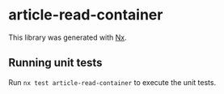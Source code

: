 # article-read-container

This library was generated with [Nx](https://nx.dev).

## Running unit tests

Run `nx test article-read-container` to execute the unit tests.
